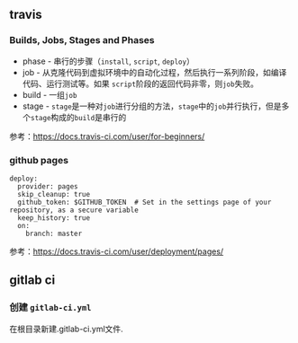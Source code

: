 ## travis
### Builds, Jobs, Stages and Phases

* phase - 串行的步骤（`install`, `script`, `deploy`）
* job - 从克隆代码到虚拟环境中的自动化过程，然后执行一系列阶段，如编译代码、运行测试等。如果 `script`阶段的返回代码非零，则`job`失败。
* build - 一组`job`
* stage - `stage`是一种对`job`进行分组的方法，`stage`中的`job`并行执行，但是多个`stage`构成的`build`是串行的


参考：https://docs.travis-ci.com/user/for-beginners/

### github pages
```
deploy:
  provider: pages
  skip_cleanup: true
  github_token: $GITHUB_TOKEN  # Set in the settings page of your repository, as a secure variable
  keep_history: true
  on:
    branch: master
```
参考：https://docs.travis-ci.com/user/deployment/pages/

## gitlab ci
### 创建 `gitlab-ci.yml`
在根目录新建.gitlab-ci.yml文件.